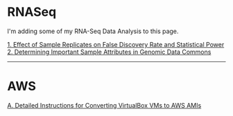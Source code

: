 # RNASeq
I'm adding some of my RNA-Seq Data Analysis to this page.

[1. Effect of Sample Replicates on False Discovery Rate and Statistical Power](FDR_and_Replicates.md)   
[2. Determining Important Sample Attributes in Genomic Data Commons](GDC_Sample_Attribute_Extraction.md)


---
# AWS
[A. Detailed Instructions for Converting VirtualBox VMs to AWS AMIs](https://keslingmj.github.io/Upload_VM_S3_Convert_AMI/Upload_Convert_VM.md)
